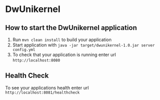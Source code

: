 # DwUnikernel

How to start the DwUnikernel application
---

1. Run `mvn clean install` to build your application
1. Start application with `java -jar target/dwunikernel-1.0.jar server config.yml`
1. To check that your application is running enter url `http://localhost:8080`

Health Check
---

To see your applications health enter url `http://localhost:8081/healthcheck`

